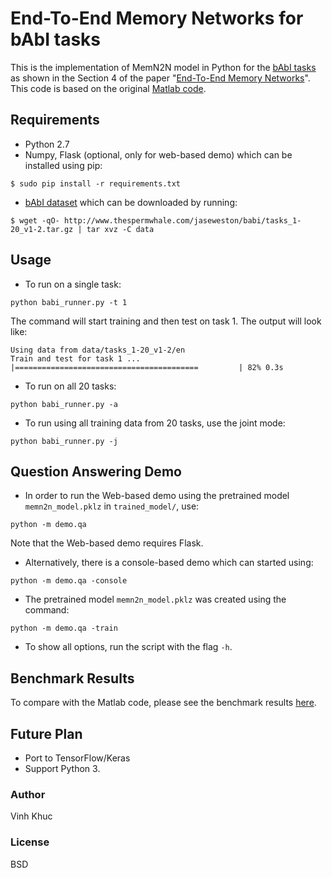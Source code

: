 # End-To-End Memory Networks for bAbI tasks
This is the implementation of MemN2N model in Python for the [bAbI tasks](http://fb.ai/babi) as shown in the 
Section 4 of the paper "[End-To-End Memory Networks](http://arxiv.org/abs/1503.08895)". This code is based on 
the original [Matlab code](https://github.com/facebook/MemNN/tree/master/MemN2N-babi-matlab).

## Requirements
* Python 2.7
* Numpy, Flask (optional, only for web-based demo) which can be installed using pip:
```
$ sudo pip install -r requirements.txt
```
* [bAbI dataset](http://fb.ai/babi) which can be downloaded by running:
```
$ wget -qO- http://www.thespermwhale.com/jaseweston/babi/tasks_1-20_v1-2.tar.gz | tar xvz -C data
```

## Usage
* To run on a single task:
```
python babi_runner.py -t 1
```
The command will start training and then test on task 1. The output will look like:
```
Using data from data/tasks_1-20_v1-2/en
Train and test for task 1 ...
|=========================================         | 82% 0.3s
```

* To run on all 20 tasks:
```
python babi_runner.py -a
```

* To run using all training data from 20 tasks, use the joint mode:
```
python babi_runner.py -j
```

## Question Answering Demo
* In order to run the Web-based demo using the pretrained model `memn2n_model.pklz` in `trained_model/`, use:
```
python -m demo.qa
```
Note that the Web-based demo requires Flask. 

* Alternatively, there is a console-based demo which can started using:
```
python -m demo.qa -console
```

* The pretrained model `memn2n_model.pklz` was created using the command:
```
python -m demo.qa -train
```

* To show all options, run the script with the flag `-h`.

## Benchmark Results
To compare with the Matlab code, please see the benchmark results [here]().

## Future Plan
* Port to TensorFlow/Keras
* Support Python 3.

### Author
Vinh Khuc

### License
BSD
